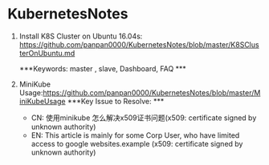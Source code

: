 # KubernetesNotes

1. Install K8S Cluster on Ubuntu 16.04s:
   https://github.com/panpan0000/KubernetesNotes/blob/master/K8SClusterOnUbuntu.md
   
   ***Keywords: master , slave, Dashboard, FAQ ***
   
2. MiniKube Usage:https://github.com/panpan0000/KubernetesNotes/blob/master/MiniKubeUsage
    ***Key Issue to Resolve: ***
   * CN: 使用minikube 怎么解决x509证书问题(x509: certificate signed by unknown authority)
   * EN: This article is mainly for some Corp User, who have limited access to google websites.example (x509: certificate signed by unknown authority) 


